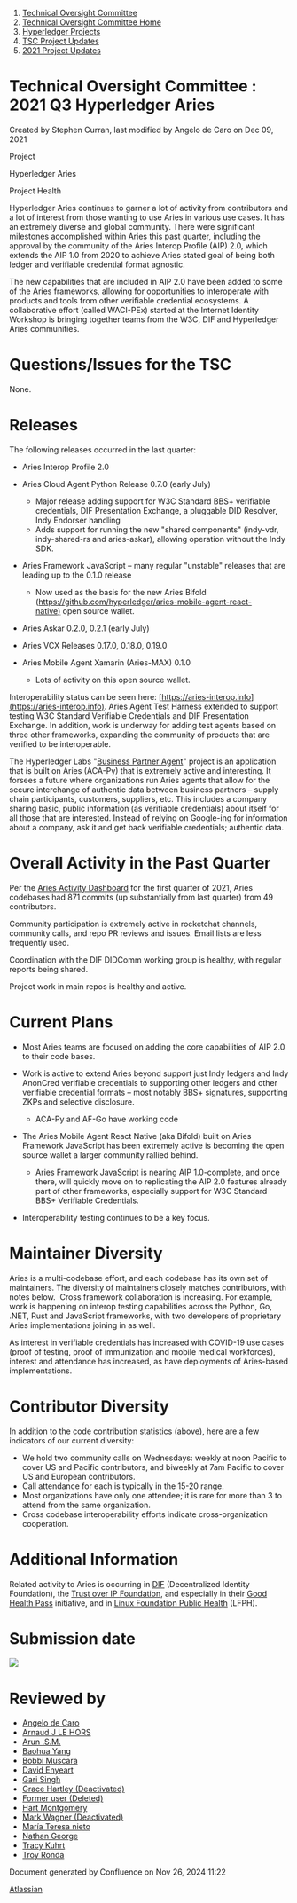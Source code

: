 1. [Technical Oversight Committee](index.html)
2. [Technical Oversight Committee Home](Technical-Oversight-Committee-Home_21430274.html)
3. [Hyperledger Projects](Hyperledger-Projects_21447704.html)
4. [TSC Project Updates](TSC-Project-Updates_21430854.html)
5. [2021 Project Updates](2021-Project-Updates_21452543.html)

# Technical Oversight Committee : 2021 Q3 Hyperledger Aries

Created by Stephen Curran, last modified by Angelo de Caro on Dec 09, 2021

Project

Hyperledger Aries

Project Health

Hyperledger Aries continues to garner a lot of activity from contributors and a lot of interest from those wanting to use Aries in various use cases. It has an extremely diverse and global community. There were significant milestones accomplished within Aries this past quarter, including the approval by the community of the Aries Interop Profile (AIP) 2.0, which extends the AIP 1.0 from 2020 to achieve Aries stated goal of being both ledger and verifiable credential format agnostic.

The new capabilities that are included in AIP 2.0 have been added to some of the Aries frameworks, allowing for opportunities to interoperate with products and tools from other verifiable credential ecosystems. A collaborative effort (called WACI-PEx) started at the Internet Identity Workshop is bringing together teams from the W3C, DIF and Hyperledger Aries communities.

# Questions/Issues for the TSC

None.

# Releases

The following releases occurred in the last quarter:

- Aries Interop Profile 2.0
- Aries Cloud Agent Python Release 0.7.0 (early July)
  
  - Major release adding support for W3C Standard BBS+ verifiable credentials, DIF Presentation Exchange, a pluggable DID Resolver, Indy Endorser handling
  - Adds support for running the new "shared components" (indy-vdr, indy-shared-rs and aries-askar), allowing operation without the Indy SDK.
- Aries Framework JavaScript – many regular "unstable" releases that are leading up to the 0.1.0 release
  
  - Now used as the basis for the new Aries Bifold ([https://github.com/hyperledger/aries-mobile-agent-react-native)](https://github.com/hyperledger/aries-mobile-agent-react-native%29) open source wallet.
- Aries Askar 0.2.0, 0.2.1 (early July)
- Aries VCX Releases 0.17.0, 0.18.0, 0.19.0
- Aries Mobile Agent Xamarin (Aries-MAX) 0.1.0
  
  - Lots of activity on this open source wallet.

Interoperability status can be seen here: [https://aries-interop.info](https://aries-interop.info). Aries Agent Test Harness extended to support testing W3C Standard Verifiable Credentials and DIF Presentation Exchange. In addition, work is underway for adding test agents based on three other frameworks, expanding the community of products that are verified to be interoperable.

The Hyperledger Labs "[Business Partner Agent](https://github.com/hyperledger-labs/business-partner-agent)" project is an application that is built on Aries (ACA-Py) that is extremely active and interesting. It forsees a future where organizations run Aries agents that allow for the secure interchange of authentic data between business partners – supply chain participants, customers, suppliers, etc. This includes a company sharing basic, public information (as verifiable credentials) about itself for all those that are interested. Instead of relying on Google-ing for information about a company, ask it and get back verifiable credentials; authentic data.

# Overall Activity in the Past Quarter

Per the [Aries Activity Dashboard](https://insights.lfx.linuxfoundation.org/projects/hyperledger%2Faries/dashboard;subTab=technical?time=%7B%22from%22%3A%222021-04-01T07%3A00%3A00.000Z%22%2C%22type%22%3A%22absolute%22%2C%22to%22%3A%222021-06-30T07%3A00%3A00.000Z%22%7D) for the first quarter of 2021, Aries codebases had 871 commits (up substantially from last quarter) from 49 contributors.

Community participation is extremely active in rocketchat channels, community calls, and repo PR reviews and issues. Email lists are less frequently used.

Coordination with the DIF DIDComm working group is healthy, with regular reports being shared.

Project work in main repos is healthy and active.

# Current Plans

- Most Aries teams are focused on adding the core capabilities of AIP 2.0 to their code bases.
- Work is active to extend Aries beyond support just Indy ledgers and Indy AnonCred verifiable credentials to supporting other ledgers and other verifiable credential formats – most notably BBS+ signatures, supporting ZKPs and selective disclosure.
  
  - ACA-Py and AF-Go have working code
- The Aries Mobile Agent React Native (aka Bifold) built on Aries Framework JavaScript has been extremely active is becoming the open source wallet a larger community rallied behind.
  
  - Aries Framework JavaScript is nearing AIP 1.0-complete, and once there, will quickly move on to replicating the AIP 2.0 features already part of other frameworks, especially support for W3C Standard BBS+ Verifiable Credentials.
- Interoperability testing continues to be a key focus.

# Maintainer Diversity

Aries is a multi-codebase effort, and each codebase has its own set of maintainers. The diversity of maintainers closely matches contributors, with notes below.  Cross framework collaboration is increasing. For example, work is happening on interop testing capabilities across the Python, Go, .NET, Rust and JavaScript frameworks, with two developers of proprietary Aries implementations joining in as well.

As interest in verifiable credentials has increased with COVID-19 use cases (proof of testing, proof of immunization and mobile medical workforces), interest and attendance has increased, as have deployments of Aries-based implementations.

# Contributor Diversity

In addition to the code contribution statistics (above), here are a few indicators of our current diversity:

- We hold two community calls on Wednesdays: weekly at noon Pacific to cover US and Pacific contributors, and biweekly at 7am Pacific to cover US and European contributors.
- Call attendance for each is typically in the 15-20 range.
- Most organizations have only one attendee; it is rare for more than 3 to attend from the same organization.
- Cross codebase interoperability efforts indicate cross-organization cooperation.

# Additional Information

Related activity to Aries is occurring in [DIF](https://identity.foundation/) (Decentralized Identity Foundation), the [Trust over IP Foundation](https://trustoverip.org/), and especially in their [Good Health Pass](https://wiki.trustoverip.org/pages/viewpage.action?pageId=73790) initiative, and in [Linux Foundation Public Health](https://www.lfph.io/) (LFPH).

# Submission date

![](plugins/servlet/confluence/placeholder/unknown-macro)

# Reviewed by

- [Angelo de Caro](https://lf-hyperledger.atlassian.net/wiki/people/70121:d6b0f0e4-825f-4f16-88e1-4d14e95f2f10?ref=confluence)
- [Arnaud J LE HORS](https://lf-hyperledger.atlassian.net/wiki/people/70121:0e75e3b8-500a-4067-9f7e-ed46e91bcb9d?ref=confluence)
- [Arun .S.M.](https://lf-hyperledger.atlassian.net/wiki/people/621a0e5097d313006ba7386a?ref=confluence)
- [Baohua Yang](https://lf-hyperledger.atlassian.net/wiki/people/557058:17d87dbf-05fe-4c1b-84cf-fd69f7fcbb20?ref=confluence)
- [Bobbi Muscara](https://lf-hyperledger.atlassian.net/wiki/people/5c4cb1b7d8bbb7445c0a457e?ref=confluence)
- [David Enyeart](https://lf-hyperledger.atlassian.net/wiki/people/712020:30d7e775-8a5d-4896-8950-8da2af027639?ref=confluence)
- [Gari Singh](https://lf-hyperledger.atlassian.net/wiki/people/557058:51429e31-90f4-4684-b7cd-9a4fe15ff188?ref=confluence)
- [Grace Hartley (Deactivated)](https://lf-hyperledger.atlassian.net/wiki/people/5c3e0cd1ff324728a1db2448?ref=confluence)
- [Former user (Deleted)](https://lf-hyperledger.atlassian.net/wiki/people/712020:4f2bf4bc-35ef-43ea-bb8c-33564383f8ed?ref=confluence)
- [Hart Montgomery](https://lf-hyperledger.atlassian.net/wiki/people/712020:86f447c0-86dc-43b3-ac03-6a31923bbb84?ref=confluence)
- [Mark Wagner (Deactivated)](https://lf-hyperledger.atlassian.net/wiki/people/70121:81b88945-c9ef-40fe-9224-207bdb280922?ref=confluence)
- [María Teresa nieto](https://lf-hyperledger.atlassian.net/wiki/people/5d36fa46af1d920bc99755b6?ref=confluence)
- [Nathan George](https://lf-hyperledger.atlassian.net/wiki/people/712020:3e7556ab-cdb8-47f5-8b68-12a3378021fd?ref=confluence)
- [Tracy Kuhrt](https://lf-hyperledger.atlassian.net/wiki/people/712020:62746046-52ae-43bb-827b-6dfdde9f07d7?ref=confluence)
- [Troy Ronda](https://lf-hyperledger.atlassian.net/wiki/people/557058:c854f35a-2b58-4be3-9003-ca2a67495580?ref=confluence)

Document generated by Confluence on Nov 26, 2024 11:22

[Atlassian](http://www.atlassian.com/)
